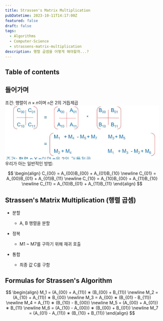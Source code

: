 ```yaml
---
title: Strassen's Matrix Multiplication
pubDatetime: 2023-10-11T14:17:00Z
featured: false
draft: false
tags:
  - Algorithms
  - Computer-Science
  - strassens-matrix-multiplication
description: 행렬 곱셈을 어떻게 해야할까...?
---
```


## Table of contents

## 들어가며

조건: 행렬이 $n \times n$이며 `n`은 2의 거듭제곱
![](/src/assets/image/strassens-matrix-multiplication-1697001558964.jpeg)
우리가 아는 일반적인 방법:

$$
\begin{align}
C_{00} = A_{00}B_{00} + A_{01}B_{10}
\newline C_{01} = A_{00}B_{01} + A_{01}B_{11}
\newline C_{10} = A_{10}B_{00} + A_{11}B_{10}
\newline C_{11} = A_{10}B_{01} + A_{11}B_{11}
\end{align}
$$

## Strassen's Matrix Multiplication (행렬 곱셈)

- 분할

  - A, B 행렬을 분할

- 정복

  - M1 ~ M7를 구하기 위해 재귀 호출

- 통합
  - 최종 값 C를 구함

## Formulas for Strassen's Algorithm

$$
\begin{align}
M_1 = (A_{00} + A_{11}) ∗ (B_{00} + B_{11})
\newline M_2 = (A_{10} + A_{11}) ∗ B_{00}
\newline M_3 = A_{00} ∗ (B_{01} - B_{11})
\newline M_4 = A_{11} ∗ (B_{10} - B_{00})
\newline M_5 = (A_{00} + A_{01}) ∗ B_{11}
\newline M_6 = (A_{10} - A_{00}) ∗ (B_{00} + B_{01})
\newline M_7 = (A_{01} - A_{11}) ∗ (B_{10} + B_{11})
\end{align}
$$
